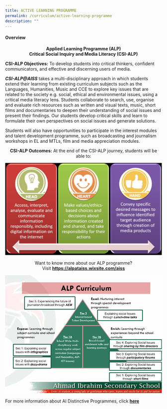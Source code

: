 ```yaml
---
title: ACTIVE LEARNING PROGRAMME
permalink: /curriculum/active-learning-programme
description: ""
---
```

<h4><strong>Overview</strong></h4>
<p style="text-align: center;"><strong>Applied Learning Programme (ALP)<br /></strong><strong>Critical Social Inquiry and Media Literacy (CSI-ALP)</strong></p>
<p><strong>CSI-ALP Objectives:</strong> To develop students into critical thinkers, confident communicators, and effective and discerning users of media.</p>
<p><strong><em>CSI-ALP@AISS</em></strong> takes a multi-disciplinary approach in which students extend their learning from existing curriculum subjects such as the Languages, Humanities, Music and CCE to explore key issues that are related to the society e.g. social, ethical and environmental issues, using a critical media literacy lens. Students collaborate to search, use, organise and evaluate rich resources such as written and visual texts, music, short films and documentaries to deepen their understanding of social issues and present their findings. Our students develop critical skills and learn to formulate their own perspectives on social issues and generate solutions.</p>
<p>Students will also have opportunities to participate in the interest modules and talent development programme, such as broadcasting and journalism workshops in EL and MTLs, film and media appreciation modules.</p>
<p style="text-align: center;"><strong>CSI-ALP Outcomes:</strong>&nbsp;At the end of the CSI-ALP journey, students will be able to:</p>
<img src="/images/CSI-ALP%20demographic.jpg">
<p style="text-align: center;">Want to know more about our ALP programme?<br />Visit&nbsp;<a href="https://alpataiss.wixsite.com/aiss" target="_blank" rel="noopener"><strong>https://alpataiss.wixsite.com/aiss</strong></a></p>
<img src="/images/ALP%20Curriculum.png">
<p>For more information about AI Distinctive Programmes, click&nbsp;<strong><a href="/about-us/ai-distinctive-programmes/outdoor-learning-experience-ole" target="">here</a></strong></p>